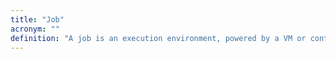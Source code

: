```yaml
---
title: "Job"
acronym: ""
definition: "A job is an execution environment, powered by a VM or container, where the steps of CI are run."
---
```

